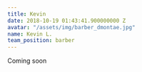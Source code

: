 ```yaml
---
title: Kevin
date: 2018-10-19 01:43:41.900000000 Z
avatar: "/assets/img/barber_dmontae.jpg"
name: Kevin L.
team_position: barber
---
```


Coming soon
